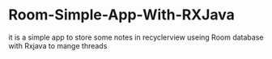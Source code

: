 # Room-Simple-App-With-RXJava
it is a simple app to store some notes in recyclerview 
useing Room database with Rxjava to mange threads
